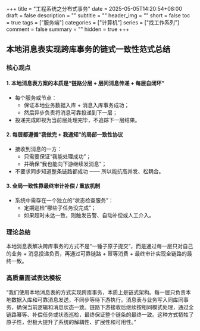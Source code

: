+++
title = "工程系统之分布式事务"
date = 2025-05-05T14:20:54+08:00
draft = false
description = ""
subtitle = ""
header_img = ""
short = false
toc = true
tags = ["服务端"]
categories = ["计算机"]
series = ["找工作系列"]
comment = false
summary = ""
hidden = true
+++

## 本地消息表实现跨库事务的链式一致性范式总结

### 核心观点

#### 1. 本地消息表方案的本质是“链路分层 + 层间消息传递 + 每层自闭环”

- 每个服务或节点：
  - 保证本地业务数据入库 + 消息入库事务成功；
  - 然后异步负责将消息可靠投递到下一层；
- 投递完成即视为当前层处理完毕，不追踪下一层结果。

#### 2. 每层都遵循“我做完 + 我通知”的局部一致性协议

- 接收到消息的一方：
  - 只需要保证“我能处理成功”；
  - 并确保“我也能向下游继续发消息”；
- 不要求同步知道整条链路都成功 —— 所以能抗高并发、松耦合。

#### 3. 全局一致性靠最终审计补偿 / 重放机制

- 系统中需存在一个独立的“状态检查服务”：
  - 定期巡检“哪些子任务没完成”；
  - 如果超时未达一致，则触发告警、自动补偿或人工介入。

### 理论总结

本地消息表解决跨库事务的方式不是“一锤子原子提交”，而是通过每一层只对自己的业务 + 消息投递负责，再通过可靠链路 + 幂等消费 + 最终审计实现全链路的最终一致。

### 高质量面试表达模板

“我们使用本地消息表的方式实现跨库事务，本质上是链式架构。每一层只负责本地数据入库和可靠消息发送，不同步等待下游执行。消息表与业务写入同库同事务，确保当前逻辑和消息状态一致。链路下游接收后继续按相同模式处理，通过全链路幂等、补偿任务或状态巡检，最终保证整个链条的最终一致。这种方式牺牲了原子性，但极大提升了系统的解耦性、扩展性和可用性。”
